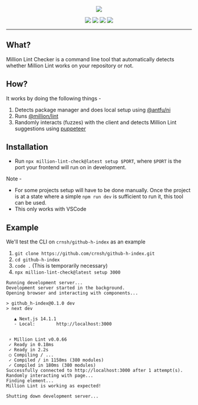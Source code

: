<div align="center">
  <img src="https://github.com/crnsh/million-lint-check/assets/79533543/1fb563cd-6cbf-4ab7-b1e4-dd49b9da9683"/>
</div>
<p align="center">
  <img src="https://img.shields.io/github/actions/workflow/status/crnsh/million-lint-check/release.yml">
  <img src="https://img.shields.io/npm/v/million-lint-check">
  <img src="https://img.shields.io/npm/l/million-lint-check">
  <img src="https://img.shields.io/npm/dt/million-lint-check">
</p>
<hr/>
  
## What?
Million Lint Checker is a command line tool that automatically detects whether Million Lint works on your repository or not.

## How?
It works by doing the following things - 
1. Detects package manager and does local setup using [@antfu/ni](https://www.npmjs.com/package/@antfu/ni)
3. Runs [@million/lint](https://www.npmjs.com/package/@million/lint)
4. Randomly interacts (fuzzes) with the client and detects Million Lint suggestions using [puppeteer](https://www.npmjs.com/package/puppeteer)

## Installation
- Run `npx million-lint-check@latest setup $PORT`, where `$PORT` is the port your frontend will run on in development.

Note - 
- For some projects setup will have to be done manually. Once the project is at a state where a simple `npm run dev` is sufficient to run it, this tool can be used.
- This only works with VSCode

## Example
We'll test the CLI on `crnsh/github-h-index` as an example
1. `git clone https://github.com/crnsh/github-h-index.git`
2. `cd github-h-index`
2. `code .` (This is temporarily necessary)
3. `npx million-lint-check@latest setup 3000`
```
Running development server...
Development server started in the background.
Opening browser and interacting with components...

> github_h-index@0.1.0 dev
> next dev

   ▲ Next.js 14.1.1
   - Local:        http://localhost:3000


 ⚡ Million Lint v0.0.66
 ✓ Ready in 0.18ms
 ✓ Ready in 2.2s
 ○ Compiling / ...
 ✓ Compiled / in 1158ms (380 modules)
 ✓ Compiled in 180ms (380 modules)
Successfully connected to http://localhost:3000 after 1 attempt(s).
Randomly interacting with page...
Finding element...
Million Lint is working as expected!

Shutting down development server...
```
